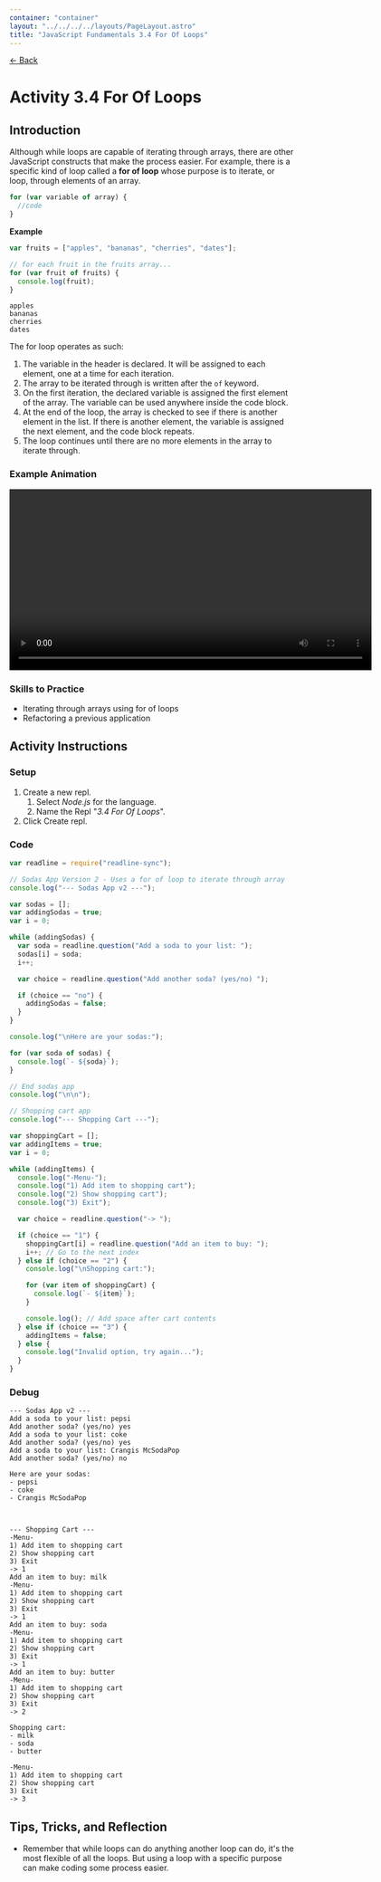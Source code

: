 ```yaml
---
container: "container"
layout: "../../../../layouts/PageLayout.astro"
title: "JavaScript Fundamentals 3.4 For Of Loops"
---
```


[← Back](/comp-sci/javascript/)

# Activity 3.4 For Of Loops

## Introduction

Although while loops are capable of iterating through arrays, there are other JavaScript constructs that make the process easier. For example, there is a specific kind of loop called a **for of loop** whose purpose is to iterate, or loop, through elements of an array.

```js
for (var variable of array) {
  //code
}
```

**Example**

```js
var fruits = ["apples", "bananas", "cherries", "dates"];

// for each fruit in the fruits array...
for (var fruit of fruits) {
  console.log(fruit);
}
```

```shell
apples
bananas
cherries
dates
```

The for loop operates as such:

1. The variable in the header is declared. It will be assigned to each element, one at a time for each iteration.
2. The array to be iterated through is written after the `of` keyword.
3. On the first iteration, the declared variable is assigned the first element of the array. The variable can be used anywhere inside the code block.
4. At the end of the loop, the array is checked to see if there is another element in the list. If there is another element, the variable is assigned the next element, and the code block repeats.
5. The loop continues until there are no more elements in the array to iterate through.

### Example Animation

<video src="/assets/video/javascript/for-of-loop-animation.mp4" width="640" controls></video>

### Skills to Practice

- Iterating through arrays using for of loops
- Refactoring a previous application

## Activity Instructions

### Setup

1. Create a new repl.
   1. Select _Node.js_ for the language.
   2. Name the Repl "_3.4 For Of Loops_".
2. Click Create repl.

### Code

```javascript
var readline = require("readline-sync");

// Sodas App Version 2 - Uses a for of loop to iterate through array
console.log("--- Sodas App v2 ---");

var sodas = [];
var addingSodas = true;
var i = 0;

while (addingSodas) {
  var soda = readline.question("Add a soda to your list: ");
  sodas[i] = soda;
  i++;

  var choice = readline.question("Add another soda? (yes/no) ");

  if (choice == "no") {
    addingSodas = false;
  }
}

console.log("\nHere are your sodas:");

for (var soda of sodas) {
  console.log(`- ${soda}`);
}

// End sodas app
console.log("\n\n");

// Shopping cart app
console.log("--- Shopping Cart ---");

var shoppingCart = [];
var addingItems = true;
var i = 0;

while (addingItems) {
  console.log("-Menu-");
  console.log("1) Add item to shopping cart");
  console.log("2) Show shopping cart");
  console.log("3) Exit");

  var choice = readline.question("-> ");

  if (choice == "1") {
    shoppingCart[i] = readline.question("Add an item to buy: ");
    i++; // Go to the next index
  } else if (choice == "2") {
    console.log("\nShopping cart:");

    for (var item of shoppingCart) {
      console.log(`- ${item}`);
    }

    console.log(); // Add space after cart contents
  } else if (choice == "3") {
    addingItems = false;
  } else {
    console.log("Invalid option, try again...");
  }
}
```

### Debug

```
--- Sodas App v2 ---
Add a soda to your list: pepsi
Add another soda? (yes/no) yes
Add a soda to your list: coke
Add another soda? (yes/no) yes
Add a soda to your list: Crangis McSodaPop
Add another soda? (yes/no) no

Here are your sodas:
- pepsi
- coke
- Crangis McSodaPop



--- Shopping Cart ---
-Menu-
1) Add item to shopping cart
2) Show shopping cart
3) Exit
-> 1
Add an item to buy: milk
-Menu-
1) Add item to shopping cart
2) Show shopping cart
3) Exit
-> 1
Add an item to buy: soda
-Menu-
1) Add item to shopping cart
2) Show shopping cart
3) Exit
-> 1
Add an item to buy: butter
-Menu-
1) Add item to shopping cart
2) Show shopping cart
3) Exit
-> 2

Shopping cart:
- milk
- soda
- butter

-Menu-
1) Add item to shopping cart
2) Show shopping cart
3) Exit
-> 3
```

## Tips, Tricks, and Reflection

- Remember that while loops can do anything another loop can do, it's the most flexible of all the loops. But using a loop with a specific purpose can make coding some process easier.
